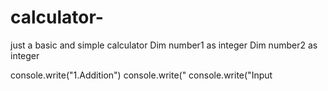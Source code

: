 # calculator-
just a basic and simple calculator
Dim number1 as integer
Dim number2 as integer

console.write("1.Addition")
console.write("
console.write("Input 

